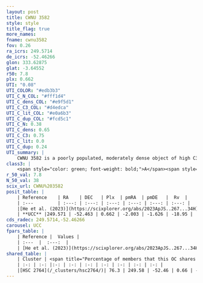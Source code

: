 ```yaml
---
layout: post
title: CWNU 3582
style: style
title_flag: true
more_names: 
fname: cwnu3582
fov: 0.26
ra_icrs: 249.5714
de_icrs: -52.46266
glon: 333.62875
glat: -3.64552
r50: 7.8
plx: 0.662
UTI: "0.08"
UTI_COLOR: "#edb3b3"
UTI_C_N_COL: "#fff1d4"
UTI_C_dens_COL: "#e9f5d1"
UTI_C_C3_COL: "#d4edca"
UTI_C_lit_COL: "#e0a6b3"
UTI_C_dup_COL: "#fcd5c1"
UTI_C_N: 0.38
UTI_C_dens: 0.65
UTI_C_C3: 0.75
UTI_C_lit: 0.0
UTI_C_dup: 0.24
UTI_summary: |
    CWNU 3582 is a poorly populated, moderately dense object of high C3 quality. It was recently reported in the literature.<br><br><span style="color: #99180f; font-weight: bold;">Warning: </span>This is likely a duplicate object, which shares a large percentage of members with at least one previously reported entry.
class3: |
    <span style="color: green; font-weight: bold;">A</span><span style="color: #FFC300; font-weight: bold;">B</span>
r_50_val: 7.8
N_50_val: 38
scix_url: CWNU%203582
posit_table: |
    | Reference    | RA    | DEC   | Plx  | pmRA  | pmDE   |  Rv  |
    | :---         | :---: | :---: | :---: | :---: | :---: | :---: |
    |[He et al. (2023)](https://scixplorer.org/abs/2023ApJS..267...34H) | 249.566 | -52.47 | 0.663 | -2.003 | -1.617 | -19.07 |
    | **UCC** |249.571 | -52.463 | 0.662 | -2.003 | -1.626 | -18.95 | 
cds_radec: 249.5714,-52.46266
carousel: UCC
fpars_table: |
    | Reference |  Values |
    | :---  |  :---:  |
    | [He et al. (2023)](https://scixplorer.org/abs/2023ApJS..267...34H) | `A0=1.85, m-M=10.85, logA=8.4` |
shared_table: |
    | Cluster | <span title="Percentage of members that this OC shares with the ones listed">%</span>   | RA   | DEC   | Plx   | pmRA  | pmDE  | Rv | UTI |
    | :-: | :-: |:-: | :-: | :-: | :-: | :-: | :-: | :-: |
    |[HSC 2764](/_clusters/hsc2764/)| 76.3 | 249.58 | -52.46 | 0.66 | -2.0 | -1.63 | -18.5 |0.47 |
---
```

